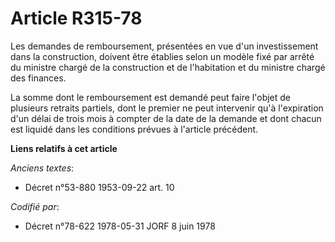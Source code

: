 # Article R315-78

Les demandes de remboursement, présentées en vue d'un investissement dans la construction, doivent être établies selon un
modèle fixé par arrêté du ministre chargé de la construction et de l'habitation et du ministre chargé des finances.

La somme dont le remboursement est demandé peut faire l'objet de plusieurs retraits partiels, dont le premier ne peut
intervenir qu'à l'expiration d'un délai de trois mois à compter de la date de la demande et dont chacun est liquidé dans les
conditions prévues à l'article précédent.

**Liens relatifs à cet article**

_Anciens textes_:

  - Décret n°53-880 1953-09-22 art. 10

_Codifié par_:

  - Décret n°78-622 1978-05-31 JORF 8 juin 1978
